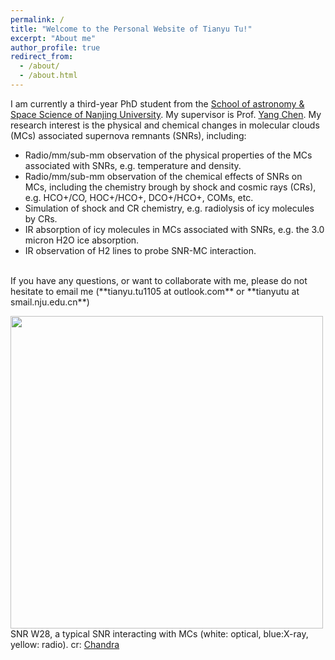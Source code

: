 ```yaml
---
permalink: /
title: "Welcome to the Personal Website of Tianyu Tu!"
excerpt: "About me"
author_profile: true
redirect_from: 
  - /about/
  - /about.html
---
```


I am currently a third-year PhD student from the [School of astronomy & Space Science of Nanjing University](https://astronomy.nju.edu.cn/EN/index.html). My supervisor is Prof. [Yang Chen](https://astronomy.nju.edu.cn/EN/People/Professors/20200707/i113699.html). My research interest is the physical and chemical changes in molecular clouds (MCs) associated supernova remnants (SNRs), including: 
* Radio/mm/sub-mm observation of the physical properties of the MCs associated with SNRs, e.g. temperature and density. 
* Radio/mm/sub-mm observation of the chemical effects of SNRs on MCs, including the chemistry brough by shock and cosmic rays (CRs), e.g. HCO+/CO, HOC+/HCO+, DCO+/HCO+, COMs, etc. 
* Simulation of shock and CR chemistry, e.g. radiolysis of icy molecules by CRs. 
* IR absorption of icy molecules in MCs associated with SNRs, e.g. the 3.0 micron H2O ice absorption.
* IR observation of H2 lines to probe SNR-MC interaction.
<br>
If you have any questions, or want to collaborate with me, please do not hesitate to email me (**tianyu.tu1105 at outlook.com** or **tianyutu at smail.nju.edu.cn**) <br>

<img src="https://tty1105.github.io/images/about/w28_rosat_optical_radio.jpg" width="500" height="500" align="middle" /> <br>
SNR W28, a typical SNR interacting with MCs (white: optical, blue:X-ray, yellow: radio). cr: [Chandra](https://chandra.harvard.edu/photo/2008/w28/more.html)
